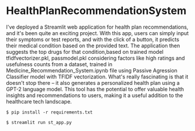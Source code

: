 # HealthPlanRecommendationSystem

I've deployed a Streamlit web application for health plan recommendations, and it's been quite an exciting project. With this app, users can simply input their symptoms or test reports, and with the click of a button, it predicts their medical condition based on the provided text. The application then suggests the top drugs for that condition,based on trained model tfidfvectorizer.pkl,  passmodel.pkl considering factors like high ratings and usefulness counts from a dataset, trained in Medicine_Recommendation_System.ipynb file using Passive Agression Classifier model with  TFIDF vectorization. What's really fascinating is that it doesn't stop there – it also generates a personalized health plan using a GPT-2 language model. This tool has the potential to offer valuable health insights and recommendations to users, making it a useful addition to the healthcare tech landscape. 

```$ pip install -r requirements.txt```

```$ streamlit run st_app.py```
